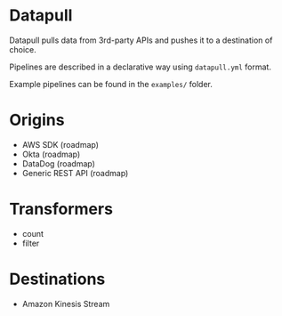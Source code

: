 # Datapull

Datapull pulls data from 3rd-party APIs and pushes it to a destination of choice.

Pipelines are described in a declarative way using `datapull.yml` format.

Example pipelines can be found in the `examples/` folder. 

# Origins

* AWS SDK (roadmap)
* Okta (roadmap)
* DataDog (roadmap)
* Generic REST API (roadmap)

# Transformers

* count
* filter

# Destinations

* Amazon Kinesis Stream
